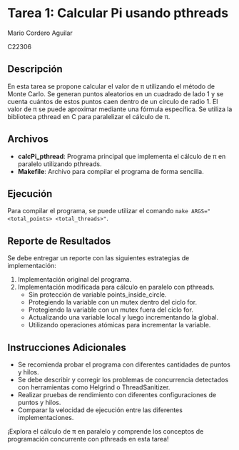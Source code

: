 # Tarea 1: Calcular Pi usando pthreads

Mario Cordero Aguilar

C22306

## Descripción
En esta tarea se propone calcular el valor de π utilizando el método de Monte Carlo. Se generan puntos aleatorios en un cuadrado de lado 1 y se cuenta cuántos de estos puntos caen dentro de un círculo de radio 1. El valor de π se puede aproximar mediante una fórmula específica. Se utiliza la biblioteca pthread en C para paralelizar el cálculo de π.

## Archivos
- **calcPi_pthread**: Programa principal que implementa el cálculo de π en paralelo utilizando pthreads.
- **Makefile**: Archivo para compilar el programa de forma sencilla.

## Ejecución
Para compilar el programa, se puede utilizar el comando `make ARGS="<total_points> <total_threads>"`.

## Reporte de Resultados
Se debe entregar un reporte con las siguientes estrategias de implementación:
1. Implementación original del programa.
2. Implementación modificada para cálculo en paralelo con pthreads.
   - Sin protección de variable points_inside_circle.
   - Protegiendo la variable con un mutex dentro del ciclo for.
   - Protegiendo la variable con un mutex fuera del ciclo for.
   - Actualizando una variable local y luego incrementando la global.
   - Utilizando operaciones atómicas para incrementar la variable.

## Instrucciones Adicionales
- Se recomienda probar el programa con diferentes cantidades de puntos y hilos.
- Se debe describir y corregir los problemas de concurrencia detectados con herramientas como Helgrind o ThreadSanitizer.
- Realizar pruebas de rendimiento con diferentes configuraciones de puntos y hilos.
- Comparar la velocidad de ejecución entre las diferentes implementaciones.

¡Explora el cálculo de π en paralelo y comprende los conceptos de programación concurrente con pthreads en esta tarea!
